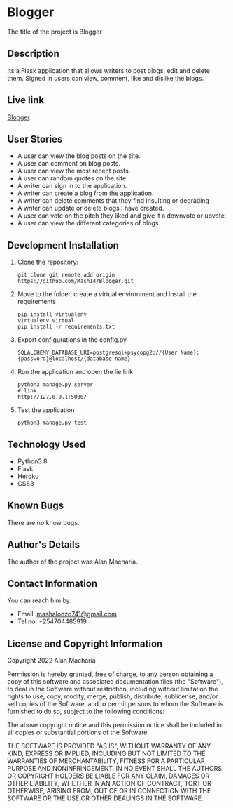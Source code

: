 # Blogger
The title of the project is Blogger

## Description
Its a Flask application that allows writers to post blogs, edit and delete them. Signed in users can view, comment, like and dislike the blogs.

## Live link
[Blogger]().

## User Stories
- A user can view the blog posts on the site.
- A user can comment on blog posts.
- A user can view the most recent posts.
- A user can random quotes on the site.
- A writer can sign in to the application.
- A writer can create a blog from the application.
- A writer can delete comments that they find insulting or degrading
- A writer can update or delete blogs I have created.
- A user can  vote on the pitch they liked and give it a downvote or upvote.
- A user can view the different categories of blogs.

## Development Installation
1. Clone the repository:
    ```
    git clone git remote add origin https://github.com/Mash14/Blogger.git
    ```
2. Move to the folder, create a virtual environment and  install the requirements
    ```
    pip install virtualenv
    virtualenv virtual
    pip install -r requirements.txt
    ```
3. Export configurations in the config.py
    ```
    SQLALCHEMY_DATABASE_URI=postgresql+psycopg2://{User Name}:{password}@localhost/{database name}
    ```
4. Run the application and open the lie link
    ```
    python3 manage.py server
    # link
    http://127.0.0.1:5000/
    ```
5. Test the application
    ```
    python3 manage.py test
    ```

## Technology Used
- Python3.8
- Flask
- Heroku
- CSS3

## Known Bugs
There are no know bugs.

## Author's Details
The author of the project was Alan Macharia.

## Contact Information
You can reach him by: 
- Email: mashalonzo741@gmail.com
- Tel no: +254704485919

## License and Copyright Information
Copyright 2022 Alan Macharia

Permission is hereby granted, free of charge, to any person obtaining a copy of this software and associated documentation files (the "Software"), to deal in the Software without restriction, including without limitation the rights to use, copy, modify, merge, publish, distribute, sublicense, and/or sell copies of the Software, and to permit persons to whom the Software is furnished to do so, subject to the following conditions:

The above copyright notice and this permission notice shall be included in all copies or substantial portions of the Software.

THE SOFTWARE IS PROVIDED "AS IS", WITHOUT WARRANTY OF ANY KIND, EXPRESS OR IMPLIED, INCLUDING BUT NOT LIMITED TO THE WARRANTIES OF MERCHANTABILITY, FITNESS FOR A PARTICULAR PURPOSE AND NONINFRINGEMENT. IN NO EVENT SHALL THE AUTHORS OR COPYRIGHT HOLDERS BE LIABLE FOR ANY CLAIM, DAMAGES OR OTHER LIABILITY, WHETHER IN AN ACTION OF CONTRACT, TORT OR OTHERWISE, ARISING FROM, OUT OF OR IN CONNECTION WITH THE SOFTWARE OR THE USE OR OTHER DEALINGS IN THE SOFTWARE.